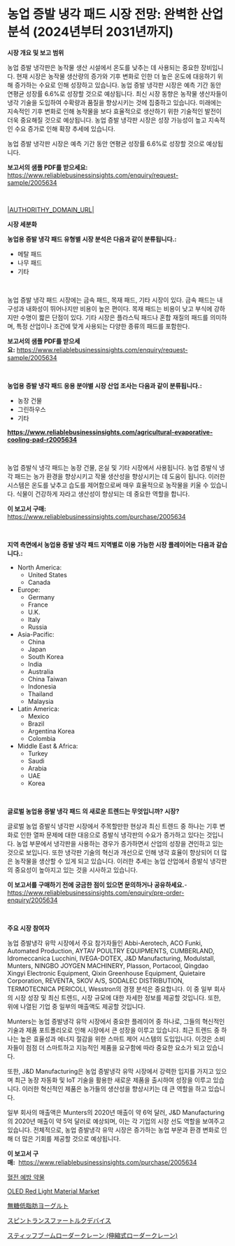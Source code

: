 <p><h1>농업 증발 냉각 패드 시장 전망: 완벽한 산업 분석 (2024년부터 2031년까지)</h1></p><p><strong>시장 개요 및 보고 범위</strong></p>
<p><p>농업 증발 냉각판은 농작물 생산 시설에서 온도를 낮추는 데 사용되는 중요한 장비입니다. 현재 시장은 농작물 생산량의 증가와 기후 변화로 인한 더 높은 온도에 대응하기 위해 증가하는 수요로 인해 성장하고 있습니다. 농업 증발 냉각판 시장은 예측 기간 동안 연평균 성장률 6.6%로 성장할 것으로 예상됩니다. 최신 시장 동향은 농작물 생산자들이 냉각 기술을 도입하여 수확량과 품질을 향상시키는 것에 집중하고 있습니다. 미래에는 지속적인 기후 변화로 인해 농작물을 보다 효율적으로 생산하기 위한 기술적인 발전이 더욱 중요해질 것으로 예상됩니다. 농업 증발 냉각판 시장은 성장 가능성이 높고 지속적인 수요 증가로 인해 확장 추세에 있습니다. </p><p>농업 증발 냉각판 시장은 예측 기간 동안 연평균 성장률 6.6%로 성장할 것으로 예상됩니다.</p></p>
<p><strong>보고서의 샘플 PDF를 받으세요:</strong> <a href="https://www.reliablebusinessinsights.com/enquiry/request-sample/2005634">https://www.reliablebusinessinsights.com/enquiry/request-sample/2005634</a></p>
<p>&nbsp;</p>
<p><a href="|AUTHORITHY_DOMAIN_URL|">|AUTHORITHY_DOMAIN_URL|</a></p>
<p><strong>시장 세분화</strong></p>
<p><strong>농업용 증발 냉각 패드 유형별 시장 분석은 다음과 같이 분류됩니다.:</strong></p>
<p><ul><li>메탈 패드</li><li>나무 패드</li><li>기타</li></ul></p>
<p>&nbsp;</p>
<p><p>농업 증발 냉각 패드 시장에는 금속 패드, 목재 패드, 기타 시장이 있다. 금속 패드는 내구성과 내화성이 뛰어나지만 비용이 높은 편이다. 목재 패드는 비용이 낮고 부식에 강하지만 수명이 짧은 단점이 있다. 기타 시장은 플라스틱 패드나 혼합 재질의 패드를 의미하며, 특정 산업이나 조건에 맞게 사용되는 다양한 종류의 패드를 포함한다.</p></p>
<p><strong>보고서의 샘플 PDF를 받으세요:</strong>&nbsp;<a href="https://www.reliablebusinessinsights.com/enquiry/request-sample/2005634">https://www.reliablebusinessinsights.com/enquiry/request-sample/2005634</a></p>
<p>&nbsp;</p>
<p><strong> 농업용 증발 냉각 패드 응용 분야별 시장 산업 조사는 다음과 같이 분류됩니다.:</strong></p>
<p><ul><li>농장 건물</li><li>그린하우스</li><li>기타</li></ul></p>
<p><strong><a href="https://www.reliablebusinessinsights.com/agricultural-evaporative-cooling-pad-r2005634">https://www.reliablebusinessinsights.com/agricultural-evaporative-cooling-pad-r2005634</a></strong></p>
<p>&nbsp;</p>
<p><p>농업 증발식 냉각 패드는 농장 건물, 온실 및 기타 시장에서 사용됩니다. 농업 증발식 냉각 패드는 농가 환경을 향상시키고 작물 생산성을 향상시키는 데 도움이 됩니다. 이러한 시스템은 온도를 낮추고 습도를 제어함으로써 매우 효율적으로 농작물을 키울 수 있습니다. 식물이 건강하게 자라고 생산성이 향상되는 데 중요한 역할을 합니다.</p></p>
<p><strong>이 보고서 구매:</strong>&nbsp; <a href="https://www.reliablebusinessinsights.com/purchase/2005634">https://www.reliablebusinessinsights.com/purchase/2005634</a></p>
<p>&nbsp;</p>
<p><strong>지역 측면에서 농업용 증발 냉각 패드 지역별로 이용 가능한 시장 플레이어는 다음과 같습니다.:</strong></p>
<p><ul>
    <li>
        North America:
        <ul>
            <li>United States</li>
            <li>Canada</li>
        </ul>
    </li>
    <li>
        Europe:
        <ul>
            <li>Germany</li>
            <li>France</li>
            <li>U.K.</li>
            <li>Italy</li>
            <li>Russia</li>
        </ul>
    </li>
    <li>
        Asia-Pacific:
        <ul>
            <li>China</li>
            <li>Japan</li>
            <li>South Korea</li>
            <li>India</li>
            <li>Australia</li>
            <li>China Taiwan</li>
            <li>Indonesia</li>
            <li>Thailand</li>
            <li>Malaysia</li>
        </ul>
    </li>
    <li>
        Latin America:
        <ul>
            <li>Mexico</li>
            <li>Brazil</li>
            <li>Argentina Korea</li>
            <li>Colombia</li>
        </ul>
    </li>
    <li>
        Middle East & Africa:
        <ul>
            <li>Turkey</li>
            <li>Saudi</li>
            <li>Arabia</li>
            <li>UAE</li>
            <li>Korea</li>
        </ul>
    </li>
    </ul></p>
<p>&nbsp;</p>
<p><strong>글로벌 농업용 증발 냉각 패드 의 새로운 트렌드는 무엇입니까? 시장?</strong></p>
<p><p>글로벌 농업 증발식 냉각판 시장에서 주목할만한 현상과 최신 트렌드 중 하나는 기후 변화로 인한 열파 문제에 대한 대응으로 증발식 냉각판의 수요가 증가하고 있다는 것입니다. 농업 부문에서 냉각판을 사용하는 경우가 증가하면서 산업의 성장을 견인하고 있는 것으로 보입니다. 또한 냉각판 기술의 혁신과 개선으로 인해 냉각 효율이 향상되어 더 많은 농작물을 생산할 수 있게 되고 있습니다. 이러한 추세는 농업 산업에서 증발식 냉각판의 중요성이 높아지고 있는 것을 시사하고 있습니다.</p></p>
<p><strong>이 보고서를 구매하기 전에 궁금한 점이 있으면 문의하거나 공유하세요.</strong>- <a href="https://www.reliablebusinessinsights.com/enquiry/pre-order-enquiry/2005634">https://www.reliablebusinessinsights.com/enquiry/pre-order-enquiry/2005634</a></p>
<p>&nbsp;</p>
<p><strong>주요 시장 참여자</strong></p>
<p><p>농업 증발냉각 유막 시장에서 주요 참가자들인 Abbi-Aerotech, ACO Funki, Automated Production, AYTAV POULTRY EQUIPMENTS, CUMBERLAND, Idromeccanica Lucchini, IVEGA-DOTEX, J&D Manufacturing, Modulstall, Munters, NINGBO JOYGEN MACHINERY, Plasson, Portacool, Qingdao Xingyi Electronic Equipment, Qixin Greenhouse Equipment, Quietaire Corporation, REVENTA, SKOV A/S, SODALEC DISTRIBUTION, TERMOTECNICA PERICOLI, Wesstron의 경쟁 분석은 중요합니다. 이 중 일부 회사의 시장 성장 및 최신 트렌드, 시장 규모에 대한 자세한 정보를 제공할 것입니다. 또한, 위에 나열된 기업 중 일부의 매출액도 제공할 것입니다.</p><p>Munters는 농업 증발냉각 유막 시장에서 중요한 플레이어 중 하나로, 그들의 혁신적인 기술과 제품 포트폴리오로 인해 시장에서 큰 성장을 이루고 있습니다. 최근 트렌드 중 하나는 높은 효율성과 에너지 절감을 위한 스마트 제어 시스템의 도입입니다. 이것은 소비자들이 점점 더 스마트하고 지능적인 제품을 요구함에 따라 중요한 요소가 되고 있습니다.</p><p>또한, J&D Manufacturing은 농업 증발냉각 유막 시장에서 강력한 입지를 가지고 있으며 최근 농장 자동화 및 IoT 기술을 활용한 새로운 제품을 출시하여 성장을 이루고 있습니다. 이러한 혁신적인 제품은 농가들의 생산성을 향상시키는 데 큰 역할을 하고 있습니다.</p><p>일부 회사의 매출액은 Munters의 2020년 매출이 약 6억 달러, J&D Manufacturing의 2020년 매출이 약 5억 달러로 예상되며, 이는 각 기업의 시장 선도 역할을 보여주고 있습니다. 전체적으로, 농업 증발냉각 유막 시장은 증가하는 농업 부문과 환경 변화로 인해 더 많은 기회를 제공할 것으로 예상됩니다.</p></p>
<p><strong>이 보고서 구매:</strong>&nbsp;&nbsp;<a href="https://www.reliablebusinessinsights.com/purchase/2005634">https://www.reliablebusinessinsights.com/purchase/2005634</a></p>
<p><p><a href="https://medium.com/@salennagilmor1/%ED%98%88%EC%A0%84-%EC%98%88%EB%B0%A9%EC%95%BD-%EC%8B%9C%EC%9E%A5-%EC%A0%90%EC%9C%A0%EC%9C%A8-%EB%B0%8F-%EC%8B%9C%EC%9E%A5-%EB%B6%84%EC%84%9D-%EC%84%B1%EC%9E%A5-%EC%B6%94%EC%84%B8-%EB%B0%8F-2024%EB%85%84-2031%EB%85%84-%EA%B8%B0%EA%B0%84%EC%97%90-%EB%8C%80%ED%95%9C-%EC%98%88%EC%B8%A1-435455779dea">혈전 예방 약물</a></p><p><a href="https://github.com/niyotibauri9/Market-Research-Report-List-1/blob/main/oled-red-light-material-market.md">OLED Red Light Material Market</a></p><p><a href="https://medium.com/@johnson154chris/2024%E5%B9%B4%E3%81%8B%E3%82%892031%E5%B9%B4%E3%81%BE%E3%81%A7%E3%81%AE%E6%9C%9F%E9%96%93%E3%81%AB%E3%81%8A%E3%81%91%E3%82%8B%E7%A0%82%E7%B3%96%E4%B8%8D%E4%BD%BF%E7%94%A8%E3%81%AE%E4%BD%8E%E8%84%82%E8%82%AA%E3%83%A8%E3%83%BC%E3%82%B0%E3%83%AB%E3%83%88%E5%B8%82%E5%A0%B4%E3%81%AE%E6%96%B0%E8%88%88%E5%8B%95%E5%90%91%E3%81%A8%E5%B0%86%E6%9D%A5%E5%B1%95%E6%9C%9B-a134b737256f">無糖低脂肪ヨーグルト</a></p><p><a href="https://github.com/schmahlson/Market-Research-Report-List-2/blob/main/4244924117612.md">スピントランスファートルクデバイス</a></p><p><a href="https://medium.com/@reyeshowell655/2024%E5%B9%B4%E3%81%8B%E3%82%892031%E5%B9%B4%E3%81%BE%E3%81%A7%E3%81%AE%E6%9C%9F%E9%96%93%E3%81%AB%E4%BA%88%E6%B8%AC%E3%81%95%E3%82%8C%E3%82%8B%E6%80%A5%E9%80%9F%E3%81%AA%E6%88%90%E9%95%B7%E7%8E%87%E3%81%8C-%E3%81%A7%E3%81%82%E3%82%8B%E4%B8%96%E7%95%8C%E3%81%AE%E3%82%B9%E3%83%86%E3%82%A3%E3%83%95%E3%83%96%E3%83%BC%E3%83%A0%E3%83%AD%E3%83%BC%E3%83%80%E3%83%BC%E3%82%AF%E3%83%AC%E3%83%BC%E3%83%B3-%E3%83%86%E3%83%AC%E3%82%B9%E3%82%B3%E3%83%94%E3%83%83%E3%82%AF%E3%83%AD%E3%83%BC%E3%83%80%E3%83%BC%E3%82%AF%E3%83%AC%E3%83%BC%E3%83%B3-%E5%B8%82%E5%A0%B4%E3%81%AE%E7%AF%84%E5%9B%B2%E3%82%92%E8%A9%B3%E7%B4%B0%E3%81%AB%E5%88%86%E6%9E%90%E3%81%97%E3%81%BE%E3%81%99-69e80adea70d">スティッフブームローダークレーン (伸縮式ローダークレーン)</a></p></p>